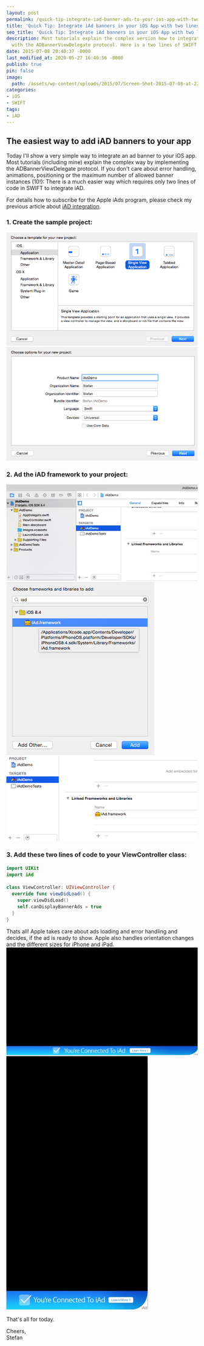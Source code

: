 ```yaml
---
layout: post
permalink: /quick-tip-integrate-iad-banner-ads-to-your-ios-app-with-two-lines-of-code/
title: 'Quick Tip: Integrate iAd banners in your iOS App with two lines of code'
seo_title: 'Quick Tip: Integrate iAd banners in your iOS App with two lines of code'
description: Most tutorials explain the complex version how to integrate iAd banners
  with the ADBannerViewDelegate protocol. Here is a two lines of SWIFT code solution
date: 2015-07-08 20:40:37 -0000
last_modified_at: 2020-05-27 16:40:56 -0000
publish: true
pin: false
image:
  path: /assets/wp-content/uploads/2015/07/Screen-Shot-2015-07-08-at-22.01.17-1.jpg
categories:
- iOS
- SWIFT
tags:
- iAD
---
```

## The easiest way to add iAD banners to your app

Today I'll show a very simple way to integrate an ad banner to your iOS app. Most tutorials (including mine) explain the complex way by implementing the ADBannerViewDelegate protocol. If you don't care about error handling, animations, positioning or the maximum number of allowed banner instances (10!): There is a much easier way which requires only two lines of code in SWIFT to integrate iAD.

For details how to subscribe for the Apple iAds program, please check my previous article about [iAD integration](/how-to-implement-a-space-shooter-with-spritekit-and-swift-part-7-iad-integration " iAD integration").

### 1. Create the sample project:

[![iAd Tutorial](/assets/wp-content/uploads/2015/07/Screen-Shot-2015-07-08-at-21.55.35.png)](/assets/wp-content/uploads/2015/07/Screen-Shot-2015-07-08-at-21.55.35.png) [![iAd Tutorial](/assets/wp-content/uploads/2015/07/Screen-Shot-2015-07-08-at-21.55.52.png)](/assets/wp-content/uploads/2015/07/Screen-Shot-2015-07-08-at-21.55.52.png)

### 2. Ad the iAD framework to your project:

[![iAd Tutorial](/assets/wp-content/uploads/2015/07/Screen-Shot-2015-07-08-at-21.57.04-1.jpg)](/assets/wp-content/uploads/2015/07/Screen-Shot-2015-07-08-at-21.57.04-1.jpg) [![iAd Tutorial](/assets/wp-content/uploads/2015/07/Screen-Shot-2015-07-08-at-21.57.19.png)](/assets/wp-content/uploads/2015/07/Screen-Shot-2015-07-08-at-21.57.19.png) [![iAd Tutorial](/assets/wp-content/uploads/2015/07/Screen-Shot-2015-07-08-at-21.57.29.png)](/assets/wp-content/uploads/2015/07/Screen-Shot-2015-07-08-at-21.57.29.png)

### 3. Add these two lines of code to your ViewController class:

```swift
import UIKit
import iAd

class ViewController: UIViewController {
  override func viewDidLoad() {
    super.viewDidLoad()
    self.canDisplayBannerAds = true
  }
}
```

Thats all! Apple takes care about ads loading and error handling and decides, if the ad is ready to show. Apple also handles orientation changes and the different sizes for iPhone and iPad. [![Integrate iAd](/assets/wp-content/uploads/2015/07/Screen-Shot-2015-07-08-at-22.01.17-1.jpg)](/assets/wp-content/uploads/2015/07/Screen-Shot-2015-07-08-at-22.01.17-1.jpg) [![iAd Tutorial](/assets/wp-content/uploads/2015/07/Screen-Shot-2015-07-08-at-22.01.36-1.jpg)](/assets/wp-content/uploads/2015/07/Screen-Shot-2015-07-08-at-22.01.36-1.jpg)

That's all for today.

Cheers,  
Stefan
